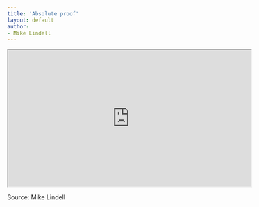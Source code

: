 ```yaml
---
title: 'Absolute proof'
layout: default
author:
- Mike Lindell
---
```


<iframe height="315" src="https://www.brighteon.com/embed/32642458-b316-4b76-8fb2-887a5fa4ee99" width="560"></iframe>

Source: Mike Lindell
